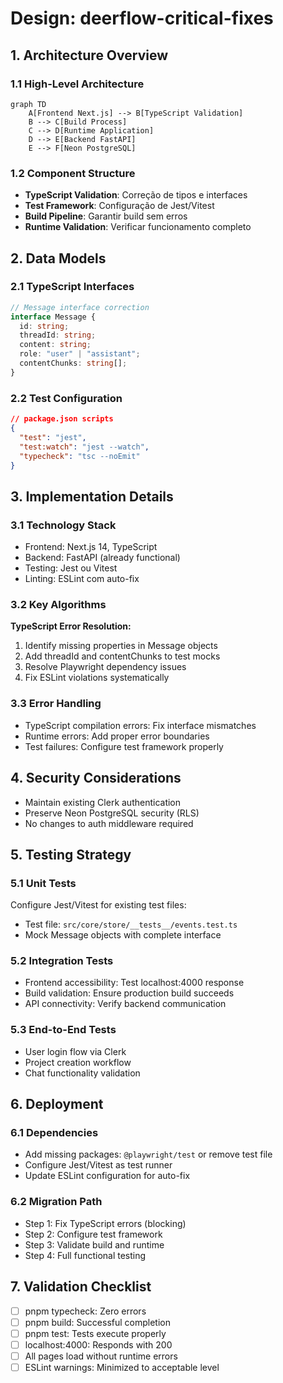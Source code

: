 # Design: deerflow-critical-fixes

## 1. Architecture Overview
### 1.1 High-Level Architecture
```mermaid
graph TD
    A[Frontend Next.js] --> B[TypeScript Validation]
    B --> C[Build Process]
    C --> D[Runtime Application]
    D --> E[Backend FastAPI]
    E --> F[Neon PostgreSQL]
```

### 1.2 Component Structure
- **TypeScript Validation**: Correção de tipos e interfaces
- **Test Framework**: Configuração de Jest/Vitest
- **Build Pipeline**: Garantir build sem erros
- **Runtime Validation**: Verificar funcionamento completo

## 2. Data Models
### 2.1 TypeScript Interfaces
```typescript
// Message interface correction
interface Message {
  id: string;
  threadId: string;
  content: string;
  role: "user" | "assistant";
  contentChunks: string[];
}
```

### 2.2 Test Configuration
```json
// package.json scripts
{
  "test": "jest",
  "test:watch": "jest --watch",
  "typecheck": "tsc --noEmit"
}
```

## 3. Implementation Details
### 3.1 Technology Stack
- Frontend: Next.js 14, TypeScript
- Backend: FastAPI (already functional)
- Testing: Jest ou Vitest
- Linting: ESLint com auto-fix

### 3.2 Key Algorithms
**TypeScript Error Resolution:**
1. Identify missing properties in Message objects
2. Add threadId and contentChunks to test mocks
3. Resolve Playwright dependency issues
4. Fix ESLint violations systematically

### 3.3 Error Handling
- TypeScript compilation errors: Fix interface mismatches
- Runtime errors: Add proper error boundaries
- Test failures: Configure test framework properly

## 4. Security Considerations
- Maintain existing Clerk authentication
- Preserve Neon PostgreSQL security (RLS)
- No changes to auth middleware required

## 5. Testing Strategy
### 5.1 Unit Tests
Configure Jest/Vitest for existing test files:
- Test file: `src/core/store/__tests__/events.test.ts`
- Mock Message objects with complete interface

### 5.2 Integration Tests
- Frontend accessibility: Test localhost:4000 response
- Build validation: Ensure production build succeeds
- API connectivity: Verify backend communication

### 5.3 End-to-End Tests
- User login flow via Clerk
- Project creation workflow
- Chat functionality validation

## 6. Deployment
### 6.1 Dependencies
- Add missing packages: `@playwright/test` or remove test file
- Configure Jest/Vitest as test runner
- Update ESLint configuration for auto-fix

### 6.2 Migration Path
- Step 1: Fix TypeScript errors (blocking)
- Step 2: Configure test framework
- Step 3: Validate build and runtime
- Step 4: Full functional testing

## 7. Validation Checklist
- [ ] pnpm typecheck: Zero errors
- [ ] pnpm build: Successful completion
- [ ] pnpm test: Tests execute properly
- [ ] localhost:4000: Responds with 200
- [ ] All pages load without runtime errors
- [ ] ESLint warnings: Minimized to acceptable level